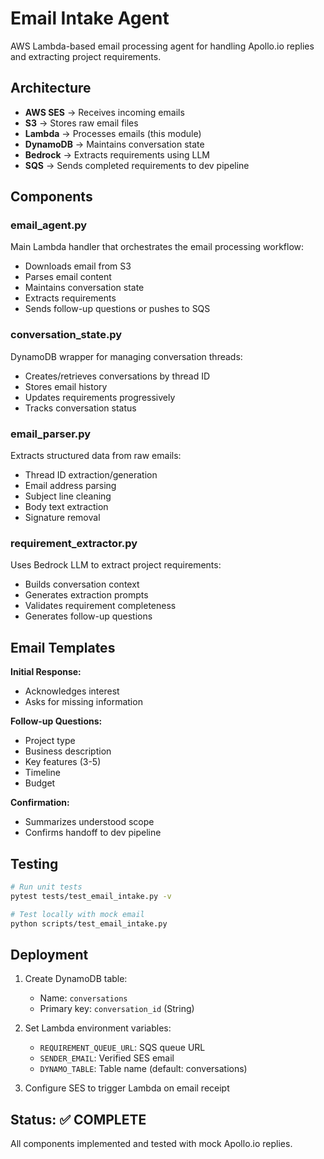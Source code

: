 # Email Intake Agent

AWS Lambda-based email processing agent for handling Apollo.io replies and extracting project requirements.

## Architecture

- **AWS SES** → Receives incoming emails
- **S3** → Stores raw email files
- **Lambda** → Processes emails (this module)
- **DynamoDB** → Maintains conversation state
- **Bedrock** → Extracts requirements using LLM
- **SQS** → Sends completed requirements to dev pipeline

## Components

### email_agent.py
Main Lambda handler that orchestrates the email processing workflow:
- Downloads email from S3
- Parses email content
- Maintains conversation state
- Extracts requirements
- Sends follow-up questions or pushes to SQS

### conversation_state.py
DynamoDB wrapper for managing conversation threads:
- Creates/retrieves conversations by thread ID
- Stores email history
- Updates requirements progressively
- Tracks conversation status

### email_parser.py
Extracts structured data from raw emails:
- Thread ID extraction/generation
- Email address parsing
- Subject line cleaning
- Body text extraction
- Signature removal

### requirement_extractor.py
Uses Bedrock LLM to extract project requirements:
- Builds conversation context
- Generates extraction prompts
- Validates requirement completeness
- Generates follow-up questions

## Email Templates

**Initial Response:**
- Acknowledges interest
- Asks for missing information

**Follow-up Questions:**
- Project type
- Business description
- Key features (3-5)
- Timeline
- Budget

**Confirmation:**
- Summarizes understood scope
- Confirms handoff to dev pipeline

## Testing

```bash
# Run unit tests
pytest tests/test_email_intake.py -v

# Test locally with mock email
python scripts/test_email_intake.py
```

## Deployment

1. Create DynamoDB table:
   - Name: `conversations`
   - Primary key: `conversation_id` (String)

2. Set Lambda environment variables:
   - `REQUIREMENT_QUEUE_URL`: SQS queue URL
   - `SENDER_EMAIL`: Verified SES email
   - `DYNAMO_TABLE`: Table name (default: conversations)

3. Configure SES to trigger Lambda on email receipt

## Status: ✅ COMPLETE

All components implemented and tested with mock Apollo.io replies.
